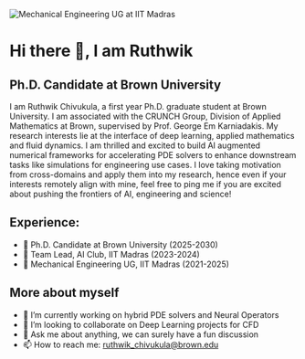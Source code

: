 ![Mechanical Engineering UG at IIT Madras](https://github.com/RC-circuit/RC-circuit/blob/main/EUjI.gif)

# Hi there 👋, I am Ruthwik 
## Ph.D. Candidate at Brown University
I am Ruthwik Chivukula, a first year Ph.D. graduate student at Brown University. I am associated with the CRUNCH Group, Division of Applied Mathematics at Brown, supervised by Prof. George Em Karniadakis. My research interests lie at the interface of deep learning, applied mathematics and fluid dynamics. I am thrilled and excited to build AI augmented numerical frameworks for accelerating PDE solvers to enhance downstream tasks like simulations for engineering use cases. I love taking motivation from cross-domains and apply them into my research, hence even if your interests remotely align with mine, feel free to ping me if you are excited about pushing the frontiers of AI, engineering and science!

## Experience: 
* 🔭 Ph.D. Candidate at Brown University (2025-2030)
* 🚀 Team Lead, AI Club, IIT Madras (2023-2024)
* 🔧 Mechanical Engineering UG, IIT Madras (2021-2025)

## More about myself
- 🌱 I’m currently working on hybrid PDE solvers and Neural Operators 
- 👯 I’m looking to collaborate on Deep Learning projects for CFD 
- 💬 Ask me about anything, we can surely have a fun discussion 
- 📫 How to reach me: ruthwik_chivukula@brown.edu

